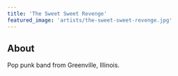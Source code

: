 ```yaml
---
title: 'The Sweet Sweet Revenge'
featured_image: 'artists/the-sweet-sweet-revenge.jpg'
---
```


## About

Pop punk band from Greenville, Illinois.
